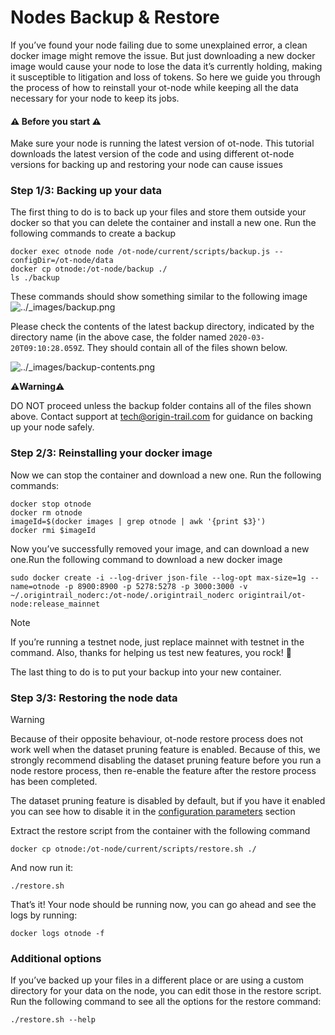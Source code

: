 # Nodes Backup & Restore

If you’ve found your node failing due to some unexplained error, a clean docker image might remove the issue. But just downloading a new docker image would cause your node to lose the data it’s currently holding, making it susceptible to litigation and loss of tokens. So here we guide you through the process of how to reinstall your ot-node while keeping all the data necessary for your node to keep its jobs.

#### ⚠️ Before you start ⚠️

Make sure your node is running the latest version of ot-node. This tutorial downloads the latest version of the code and using different ot-node versions for backing up and restoring your node can cause issues

### Step 1/3: Backing up your data

The first thing to do is to back up your files and store them outside your docker so that you can delete the container and install a new one. Run the following commands to create a backup

```
docker exec otnode node /ot-node/current/scripts/backup.js --configDir=/ot-node/data
docker cp otnode:/ot-node/backup ./
ls ./backup
```

These commands should show something similar to the following image![../\_images/backup.png](https://docs.origintrail.io/en/latest/\_images/backup.png)

Please check the contents of the latest backup directory, indicated by the directory name (in the above case, the folder named `2020-03-20T09:10:28.059Z`. They should contain all of the files shown below.

![../\_images/backup-contents.png](https://docs.origintrail.io/en/latest/\_images/backup-contents.png)

⚠️**Warning**⚠️

DO NOT proceed unless the backup folder contains all of the files shown above. Contact support at [tech@origin-trail.com](mailto:tech%40origin-trail.com) for guidance on backing up your node safely.

### Step 2/3: Reinstalling your docker image

Now we can stop the container and download a new one. Run the following commands:

```
docker stop otnode
docker rm otnode
imageId=$(docker images | grep otnode | awk '{print $3}')
docker rmi $imageId
```

Now you’ve successfully removed your image, and can download a new one.Run the following command to download a new docker image

```
sudo docker create -i --log-driver json-file --log-opt max-size=1g --name=otnode -p 8900:8900 -p 5278:5278 -p 3000:3000 -v ~/.origintrail_noderc:/ot-node/.origintrail_noderc origintrail/ot-node:release_mainnet
```

Note

If you’re running a testnet node, just replace mainnet with testnet in the command. Also, thanks for helping us test new features, you rock! 🤘

The last thing to do is to put your backup into your new container.

### Step 3/3: Restoring the node data

Warning

Because of their opposite behaviour, ot-node restore process does not work well when the dataset pruning feature is enabled. Because of this, we strongly recommend disabling the dataset pruning feature before you run a node restore process, then re-enable the feature after the restore process has been completed.

The dataset pruning feature is disabled by default, but if you have it enabled you can see how to disable it in the [configuration parameters](https://docs.origintrail.io/en/latest/Running-a-Node/configuration-parameters.html#dataset-pruning-section) section

Extract the restore script from the container with the following command

```
docker cp otnode:/ot-node/current/scripts/restore.sh ./
```

And now run it:

```
./restore.sh
```

That’s it! Your node should be running now, you can go ahead and see the logs by running:

```
docker logs otnode -f
```

### Additional options

If you’ve backed up your files in a different place or are using a custom directory for your data on the node, you can edit those in the restore script. Run the following command to see all the options for the restore command:

```
./restore.sh --help
```
